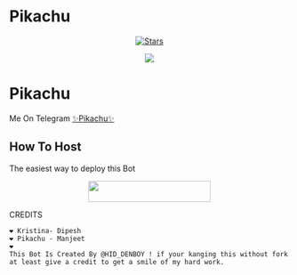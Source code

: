 # Pikachu
<p align="center">
    <a href="https://github.com/SUKHPAL443/PIKACHU/stargazers"><img src="https://img.shields.io/github/stars/SUKHPAL443/PIKACHU?label=Stars&style=flat-square&logo=github&color=F10070" alt="Stars" /></a>
</p>

<p align="center">
  <img src="https://telegra.ph/file/0ac1f1b5c5b2376a14f3f.jpg">
</p>

# Pikachu
Me On Telegram [✨Pikachu✨](https://t.me/Pikachu_X_bot)

## How To Host
The easiest way to deploy this Bot
<p align="center"><a href="https://heroku.com/deploy?template=https://github.com/SUKHPAL443/PIKACHU"> <img src="https://img.shields.io/badge/Deploy%20To%20Heroku-black?style=for-the-badge&logo=heroku" width="220" height="38.45"/></a></p>
 
CREDITS
```
❤️ Kristina- Dipesh
❤ Pikachu - Manjeet
❤️ 
This Bot Is Created By @HID_DENBOY ! if your kanging this without fork at least give a credit to get a smile of my hard work.




```
